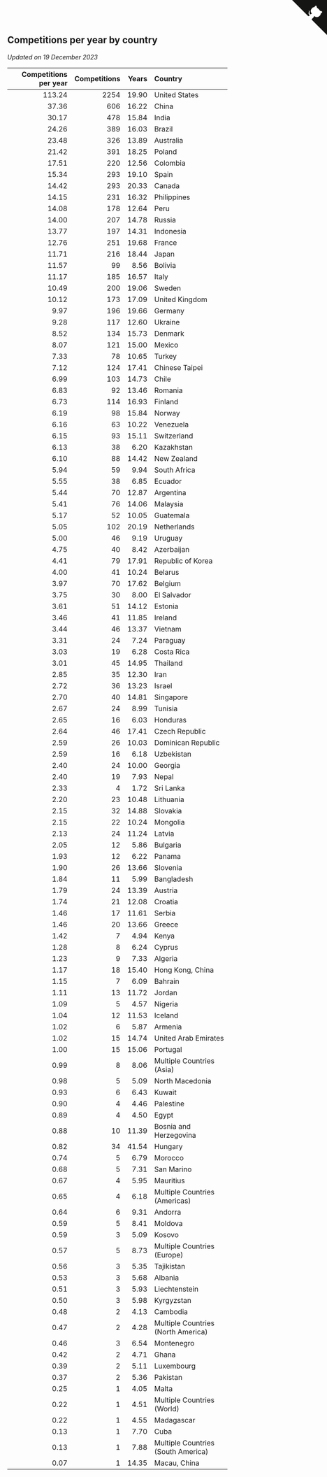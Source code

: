 ## Competitions per year by country

*Updated on 19 December 2023*

| Competitions per year | Competitions | Years | Country |
| ---: | ---: | ---: | :--- |
| 113.24 | 2254 | 19.90 | United States |
| 37.36 | 606 | 16.22 | China |
| 30.17 | 478 | 15.84 | India |
| 24.26 | 389 | 16.03 | Brazil |
| 23.48 | 326 | 13.89 | Australia |
| 21.42 | 391 | 18.25 | Poland |
| 17.51 | 220 | 12.56 | Colombia |
| 15.34 | 293 | 19.10 | Spain |
| 14.42 | 293 | 20.33 | Canada |
| 14.15 | 231 | 16.32 | Philippines |
| 14.08 | 178 | 12.64 | Peru |
| 14.00 | 207 | 14.78 | Russia |
| 13.77 | 197 | 14.31 | Indonesia |
| 12.76 | 251 | 19.68 | France |
| 11.71 | 216 | 18.44 | Japan |
| 11.57 | 99 | 8.56 | Bolivia |
| 11.17 | 185 | 16.57 | Italy |
| 10.49 | 200 | 19.06 | Sweden |
| 10.12 | 173 | 17.09 | United Kingdom |
| 9.97 | 196 | 19.66 | Germany |
| 9.28 | 117 | 12.60 | Ukraine |
| 8.52 | 134 | 15.73 | Denmark |
| 8.07 | 121 | 15.00 | Mexico |
| 7.33 | 78 | 10.65 | Turkey |
| 7.12 | 124 | 17.41 | Chinese Taipei |
| 6.99 | 103 | 14.73 | Chile |
| 6.83 | 92 | 13.46 | Romania |
| 6.73 | 114 | 16.93 | Finland |
| 6.19 | 98 | 15.84 | Norway |
| 6.16 | 63 | 10.22 | Venezuela |
| 6.15 | 93 | 15.11 | Switzerland |
| 6.13 | 38 | 6.20 | Kazakhstan |
| 6.10 | 88 | 14.42 | New Zealand |
| 5.94 | 59 | 9.94 | South Africa |
| 5.55 | 38 | 6.85 | Ecuador |
| 5.44 | 70 | 12.87 | Argentina |
| 5.41 | 76 | 14.06 | Malaysia |
| 5.17 | 52 | 10.05 | Guatemala |
| 5.05 | 102 | 20.19 | Netherlands |
| 5.00 | 46 | 9.19 | Uruguay |
| 4.75 | 40 | 8.42 | Azerbaijan |
| 4.41 | 79 | 17.91 | Republic of Korea |
| 4.00 | 41 | 10.24 | Belarus |
| 3.97 | 70 | 17.62 | Belgium |
| 3.75 | 30 | 8.00 | El Salvador |
| 3.61 | 51 | 14.12 | Estonia |
| 3.46 | 41 | 11.85 | Ireland |
| 3.44 | 46 | 13.37 | Vietnam |
| 3.31 | 24 | 7.24 | Paraguay |
| 3.03 | 19 | 6.28 | Costa Rica |
| 3.01 | 45 | 14.95 | Thailand |
| 2.85 | 35 | 12.30 | Iran |
| 2.72 | 36 | 13.23 | Israel |
| 2.70 | 40 | 14.81 | Singapore |
| 2.67 | 24 | 8.99 | Tunisia |
| 2.65 | 16 | 6.03 | Honduras |
| 2.64 | 46 | 17.41 | Czech Republic |
| 2.59 | 26 | 10.03 | Dominican Republic |
| 2.59 | 16 | 6.18 | Uzbekistan |
| 2.40 | 24 | 10.00 | Georgia |
| 2.40 | 19 | 7.93 | Nepal |
| 2.33 | 4 | 1.72 | Sri Lanka |
| 2.20 | 23 | 10.48 | Lithuania |
| 2.15 | 32 | 14.88 | Slovakia |
| 2.15 | 22 | 10.24 | Mongolia |
| 2.13 | 24 | 11.24 | Latvia |
| 2.05 | 12 | 5.86 | Bulgaria |
| 1.93 | 12 | 6.22 | Panama |
| 1.90 | 26 | 13.66 | Slovenia |
| 1.84 | 11 | 5.99 | Bangladesh |
| 1.79 | 24 | 13.39 | Austria |
| 1.74 | 21 | 12.08 | Croatia |
| 1.46 | 17 | 11.61 | Serbia |
| 1.46 | 20 | 13.66 | Greece |
| 1.42 | 7 | 4.94 | Kenya |
| 1.28 | 8 | 6.24 | Cyprus |
| 1.23 | 9 | 7.33 | Algeria |
| 1.17 | 18 | 15.40 | Hong Kong, China |
| 1.15 | 7 | 6.09 | Bahrain |
| 1.11 | 13 | 11.72 | Jordan |
| 1.09 | 5 | 4.57 | Nigeria |
| 1.04 | 12 | 11.53 | Iceland |
| 1.02 | 6 | 5.87 | Armenia |
| 1.02 | 15 | 14.74 | United Arab Emirates |
| 1.00 | 15 | 15.06 | Portugal |
| 0.99 | 8 | 8.06 | Multiple Countries (Asia) |
| 0.98 | 5 | 5.09 | North Macedonia |
| 0.93 | 6 | 6.43 | Kuwait |
| 0.90 | 4 | 4.46 | Palestine |
| 0.89 | 4 | 4.50 | Egypt |
| 0.88 | 10 | 11.39 | Bosnia and Herzegovina |
| 0.82 | 34 | 41.54 | Hungary |
| 0.74 | 5 | 6.79 | Morocco |
| 0.68 | 5 | 7.31 | San Marino |
| 0.67 | 4 | 5.95 | Mauritius |
| 0.65 | 4 | 6.18 | Multiple Countries (Americas) |
| 0.64 | 6 | 9.31 | Andorra |
| 0.59 | 5 | 8.41 | Moldova |
| 0.59 | 3 | 5.09 | Kosovo |
| 0.57 | 5 | 8.73 | Multiple Countries (Europe) |
| 0.56 | 3 | 5.35 | Tajikistan |
| 0.53 | 3 | 5.68 | Albania |
| 0.51 | 3 | 5.93 | Liechtenstein |
| 0.50 | 3 | 5.98 | Kyrgyzstan |
| 0.48 | 2 | 4.13 | Cambodia |
| 0.47 | 2 | 4.28 | Multiple Countries (North America) |
| 0.46 | 3 | 6.54 | Montenegro |
| 0.42 | 2 | 4.71 | Ghana |
| 0.39 | 2 | 5.11 | Luxembourg |
| 0.37 | 2 | 5.36 | Pakistan |
| 0.25 | 1 | 4.05 | Malta |
| 0.22 | 1 | 4.51 | Multiple Countries (World) |
| 0.22 | 1 | 4.55 | Madagascar |
| 0.13 | 1 | 7.70 | Cuba |
| 0.13 | 1 | 7.88 | Multiple Countries (South America) |
| 0.07 | 1 | 14.35 | Macau, China |


<a href="https://github.com/jonatanklosko/wca_statistics" class="github-corner" aria-label="View source on Github"><svg width="80" height="80" viewBox="0 0 250 250" style="fill:#151513; color:#fff; position: absolute; top: 0; border: 0; right: 0;" aria-hidden="true"><path d="M0,0 L115,115 L130,115 L142,142 L250,250 L250,0 Z"></path><path d="M128.3,109.0 C113.8,99.7 119.0,89.6 119.0,89.6 C122.0,82.7 120.5,78.6 120.5,78.6 C119.2,72.0 123.4,76.3 123.4,76.3 C127.3,80.9 125.5,87.3 125.5,87.3 C122.9,97.6 130.6,101.9 134.4,103.2" fill="currentColor" style="transform-origin: 130px 106px;" class="octo-arm"></path><path d="M115.0,115.0 C114.9,115.1 118.7,116.5 119.8,115.4 L133.7,101.6 C136.9,99.2 139.9,98.4 142.2,98.6 C133.8,88.0 127.5,74.4 143.8,58.0 C148.5,53.4 154.0,51.2 159.7,51.0 C160.3,49.4 163.2,43.6 171.4,40.1 C171.4,40.1 176.1,42.5 178.8,56.2 C183.1,58.6 187.2,61.8 190.9,65.4 C194.5,69.0 197.7,73.2 200.1,77.6 C213.8,80.2 216.3,84.9 216.3,84.9 C212.7,93.1 206.9,96.0 205.4,96.6 C205.1,102.4 203.0,107.8 198.3,112.5 C181.9,128.9 168.3,122.5 157.7,114.1 C157.9,116.9 156.7,120.9 152.7,124.9 L141.0,136.5 C139.8,137.7 141.6,141.9 141.8,141.8 Z" fill="currentColor" class="octo-body"></path></svg></a><style>.github-corner:hover .octo-arm{animation:octocat-wave 560ms ease-in-out}@keyframes octocat-wave{0%,100%{transform:rotate(0)}20%,60%{transform:rotate(-25deg)}40%,80%{transform:rotate(10deg)}}@media (max-width:500px){.github-corner:hover .octo-arm{animation:none}.github-corner .octo-arm{animation:octocat-wave 560ms ease-in-out}}</style>
